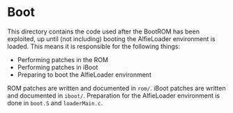 # Boot

This directory contains the code used after the BootROM has been exploited, up until (not including) booting the AlfieLoader environment is loaded. This means it is responsible for the following things:
* Performing patches in the ROM
* Performing patches in iBoot
* Preparing to boot the AlfieLoader environment

ROM patches are written and documented in `rom/`. iBoot patches are written and documented in `iboot/`. Preparation for the AlfieLoader environment is done in `boot.S` and `loaderMain.c`.